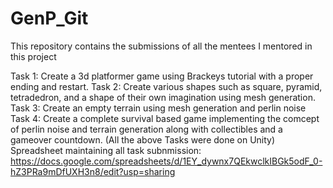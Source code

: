 # GenP_Git
This repository contains the submissions of all the mentees I mentored in this project

Task 1: Create a 3d platformer game using Brackeys tutorial with a proper ending and restart.
Task 2: Create various shapes such as square, pyramid, tetradedron, and a shape of their own imagination using mesh generation.
Task 3: Create an empty terrain using mesh generation and perlin noise 
Task 4: Create a complete survival based game implementing the comcept of perlin noise and terrain generation along with collectibles and a gameover countdown. 
(All the above Tasks were done on Unity)
Spreadsheet maintaining all task subnmission: https://docs.google.com/spreadsheets/d/1EY_dywnx7QEkwclkIBGk5odF_0-hZ3PRa9mDfUXH3n8/edit?usp=sharing
